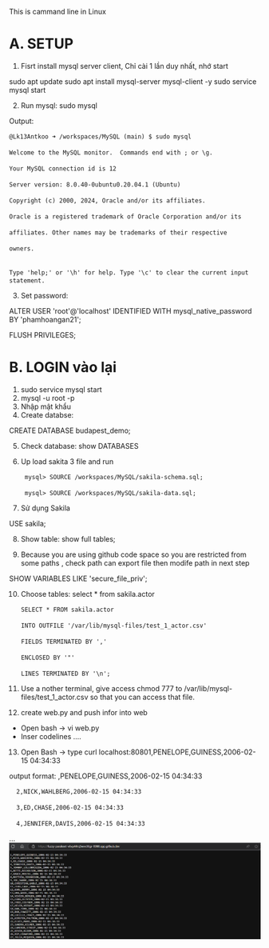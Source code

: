 This is cammand line in Linux

# A. SETUP

1. Fisrt install mysql server client, Chỉ cài 1 lần duy nhất, nhớ start

sudo apt update
sudo apt install mysql-server mysql-client -y
sudo service mysql start

2. Run mysql:  sudo mysql


Output: 

    @Lk13Antkoo ➜ /workspaces/MySQL (main) $ sudo mysql

    Welcome to the MySQL monitor.  Commands end with ; or \g.

    Your MySQL connection id is 12

    Server version: 8.0.40-0ubuntu0.20.04.1 (Ubuntu)
    
    Copyright (c) 2000, 2024, Oracle and/or its affiliates.
    
    Oracle is a registered trademark of Oracle Corporation and/or its
    
    affiliates. Other names may be trademarks of their respective
    
    owners.
    
    
    Type 'help;' or '\h' for help. Type '\c' to clear the current input statement.

3. Set password:

ALTER USER 'root'@'localhost' IDENTIFIED WITH mysql_native_password BY 'phamhoangan21';

FLUSH PRIVILEGES;


# B. LOGIN vào lại

1. sudo service mysql start
2. mysql -u root -p
3. Nhập mật khẩu
4. Create databse:

CREATE DATABASE budapest_demo;

5. Check database: 
show DATABASES
6. Up load sakita 3 file and run

        mysql> SOURCE /workspaces/MySQL/sakila-schema.sql;
      
        mysql> SOURCE /workspaces/MySQL/sakila-data.sql;


7. Sử dụng Sakila

USE sakila;

8. Show table: show full tables;

9. Because you are using github code space so you are restricted from some paths , check path can export file then modife path in next step

SHOW VARIABLES LIKE 'secure_file_priv';


10. Choose tables: select * from sakila.actor

        SELECT * FROM sakila.actor
        
        INTO OUTFILE '/var/lib/mysql-files/test_1_actor.csv'  
        
        FIELDS TERMINATED BY ','
        
        ENCLOSED BY '"'  
        
        LINES TERMINATED BY '\n';

11. Use a nother terminal, give access chmod 777 to /var/lib/mysql-files/test_1_actor.csv so that you can access that file.

12. create web.py and push infor into web

- Open bash -> vi web.py
- Inser codelines .... 

13. Open Bash -> type curl localhost:80801,PENELOPE,GUINESS,2006-02-15 04:34:33

output format: 
      ,PENELOPE,GUINESS,2006-02-15 04:34:33
      
      2,NICK,WAHLBERG,2006-02-15 04:34:33
      
      3,ED,CHASE,2006-02-15 04:34:33
      
      4,JENNIFER,DAVIS,2006-02-15 04:34:33

...
![alt text](image.png)
